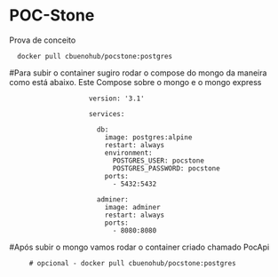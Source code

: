 # POC-Stone
Prova de conceito
    

      docker pull cbuenohub/pocstone:postgres
      
#Para subir o container sugiro rodar o compose do mongo da maneira como está abaixo.
  Este Compose sobre o mongo e o mongo express
  
                        version: '3.1'

                        services:

                          db:
                            image: postgres:alpine
                            restart: always
                            environment:
                              POSTGRES_USER: pocstone
                              POSTGRES_PASSWORD: pocstone
                            ports:
                              - 5432:5432

                          adminer:
                            image: adminer
                            restart: always
                            ports:
                              - 8080:8080
#Após subir o mongo vamos rodar o container criado chamado PocApi
                     
         # opcional - docker pull cbuenohub/pocstone:postgres
        
